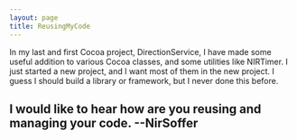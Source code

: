 ```yaml
---
layout: page
title: ReusingMyCode
---
```


In my last and first Cocoa project, DirectionService, I have made some useful addition to various Cocoa classes, and some utilities like NIRTimer. I just started a new project, and I want most of them in the new project. I guess I should build a library or framework, but I never done this before.

I would like to hear how are you reusing and managing your code. --NirSoffer
----

